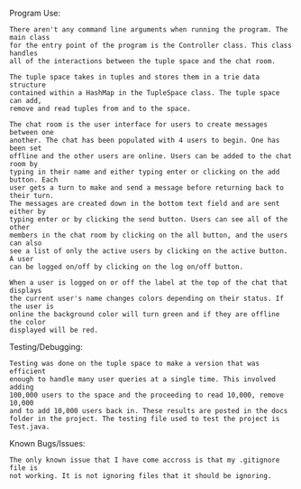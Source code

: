 Program Use: 

    There aren't any command line arguments when running the program. The main class
    for the entry point of the program is the Controller class. This class handles
    all of the interactions between the tuple space and the chat room.

    The tuple space takes in tuples and stores them in a trie data structure
    contained within a HashMap in the TupleSpace class. The tuple space can add, 
    remove and read tuples from and to the space. 

    The chat room is the user interface for users to create messages between one 
    another. The chat has been populated with 4 users to begin. One has been set 
    offline and the other users are online. Users can be added to the chat room by 
    typing in their name and either typing enter or clicking on the add button. Each
    user gets a turn to make and send a message before returning back to their turn.
    The messages are created down in the bottom text field and are sent either by 
    typing enter or by clicking the send button. Users can see all of the other 
    members in the chat room by clicking on the all button, and the users can also 
    see a list of only the active users by clicking on the active button. A user 
    can be logged on/off by clicking on the log on/off button. 

    When a user is logged on or off the label at the top of the chat that displays 
    the current user's name changes colors depending on their status. If the user is
    online the background color will turn green and if they are offline the color
    displayed will be red.


Testing/Debugging:

    Testing was done on the tuple space to make a version that was efficient 
    enough to handle many user queries at a single time. This involved adding
    100,000 users to the space and the proceeding to read 10,000, remove 10,000
    and to add 10,000 users back in. These results are posted in the docs 
    folder in the project. The testing file used to test the project is Test.java.

Known Bugs/Issues: 

    The only known issue that I have come accross is that my .gitignore file is
    not working. It is not ignoring files that it should be ignoring. 